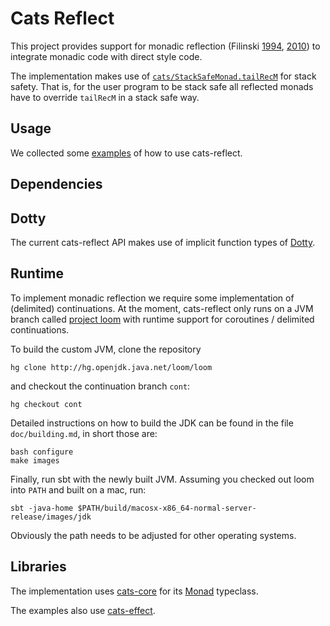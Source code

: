 Cats Reflect
============
This project provides support for monadic reflection (Filinski [1994](https://dl.acm.org/citation.cfm?id=178047), [2010](https://dl.acm.org/citation.cfm?id=1706354))
to integrate monadic code with direct style code.

The implementation makes use of [`cats/StackSafeMonad.tailRecM`](https://github.com/typelevel/cats/blob/master/core/src/main/scala/cats/StackSafeMonad.scala) for stack safety. That is, for the user program to be stack safe all reflected monads have to override `tailRecM` in a stack safe way.

Usage
-----
We collected some [examples](src/main/scala/cats/reflect/examples.scala) of how to use cats-reflect.

Dependencies
------------

## Dotty
The current cats-reflect API makes use of implicit function types of [Dotty](http://dotty.epfl.ch).

## Runtime
To implement monadic reflection we require some implementation of
(delimited) continuations. At the moment, cats-reflect only runs on
a JVM branch called [project loom](http://cr.openjdk.java.net/~rpressler/loom/Loom-Proposal.html) with runtime support for coroutines / delimited continuations.

To build the custom JVM, clone the repository
```
hg clone http://hg.openjdk.java.net/loom/loom
```

and checkout the continuation branch `cont`:
```
hg checkout cont
```

Detailed instructions on how to build the JDK can be found in the
file `doc/building.md`, in short those are:
```
bash configure
make images
```

Finally, run sbt with the newly built JVM. Assuming you checked out
loom into `PATH` and built on a mac, run:
```
sbt -java-home $PATH/build/macosx-x86_64-normal-server-release/images/jdk
```

Obviously the path needs to be adjusted for other operating systems.

## Libraries
The implementation uses [cats-core](https://typelevel.org/cats) for its [Monad](https://typelevel.org/cats/typeclasses/monad.html) typeclass.

The examples also use [cats-effect](https://typelevel.org/cats-effect).
